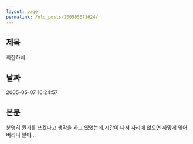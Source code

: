 ```yaml
---
layout: page
permalink: /old_posts/200505071624/
---
```


## 제목
희한하네..

## 날짜
2005-05-07 16:24:57

## 본문
분명히 뭔가를 쓰겠다고 생각을 하고 있었는데,시간이 나서 자리에 앉으면 까맣게 잊어버리니 말야...